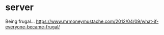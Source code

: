 # server

Being frugal...
https://www.mrmoneymustache.com/2012/04/09/what-if-everyone-became-frugal/
